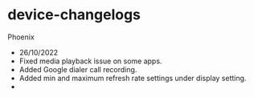 # device-changelogs
Phoenix

+ 26/10/2022
+ Fixed media playback issue on   some apps.
+ Added Google dialer call recording.
+ Added min and maximum refresh rate settings under display setting.
+ 

